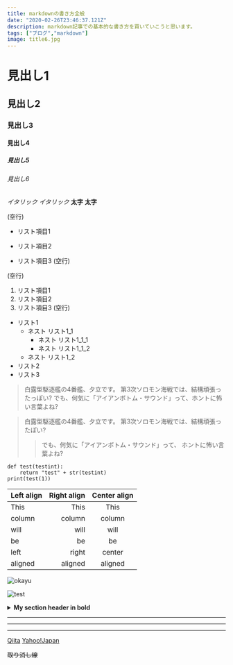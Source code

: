 ```yaml
---
title: markdownの書き方全般
date: "2020-02-26T23:46:37.121Z"
description: markdown記事での基本的な書き方を買いていこうと思います。
tags: ["ブログ","markdown"]
image: title6.jpg
---
```


# 見出し1
## 見出し2
### 見出し3
#### 見出し4
##### 見出し5
###### 見出し6

*イタリック*
_イタリック_
**太字**
__太字__

(空行)
* リスト項目1
+ リスト項目2
- リスト項目3
(空行)

(空行)
1. リスト項目1
2. リスト項目2
3. リスト項目3
(空行)

- リスト1
  - ネスト リスト1_1
     - ネスト リスト1_1_1
     - ネスト リスト1_1_2
  - ネスト リスト1_2
- リスト2
- リスト3


> 白露型駆逐艦の4番艦、夕立です。
> 第3次ソロモン海戦では、結構頑張ったっぽい?
> でも、何気に「アイアンボトム・サウンド」って、ホントに怖い言葉よね?

> 白露型駆逐艦の4番艦、夕立です。
> 第3次ソロモン海戦では、結構頑張ったぽい?
>>でも、何気に「アイアンボトム・サウンド」って、
>>ホントに怖い言葉よね?

```python:title=pythonfile
def test(testint):
    return "test" + str(testint)
print(test(1))
```


| Left align | Right align | Center align |
|:-----------|------------:|:------------:|
| This       |        This |     This     |
| column     |      column |    column    |
| will       |        will |     will     |
| be         |          be |      be      |
| left       |       right |    center    |
| aligned    |     aligned |   aligned    |

![okayu](http://i.imgur.com/Jjwsc.jpg)

![test](/title6.jpg)

<details>
<summary><b>My section header in bold</b></summary>

## Any folded content here. It requires an empty line just above it.

</details>

---
***
* * *

[Qiita](http://qiita.com/)
[Yahoo!Japan](http://www.yahoo.co.jp/)

~~取り消し線~~

